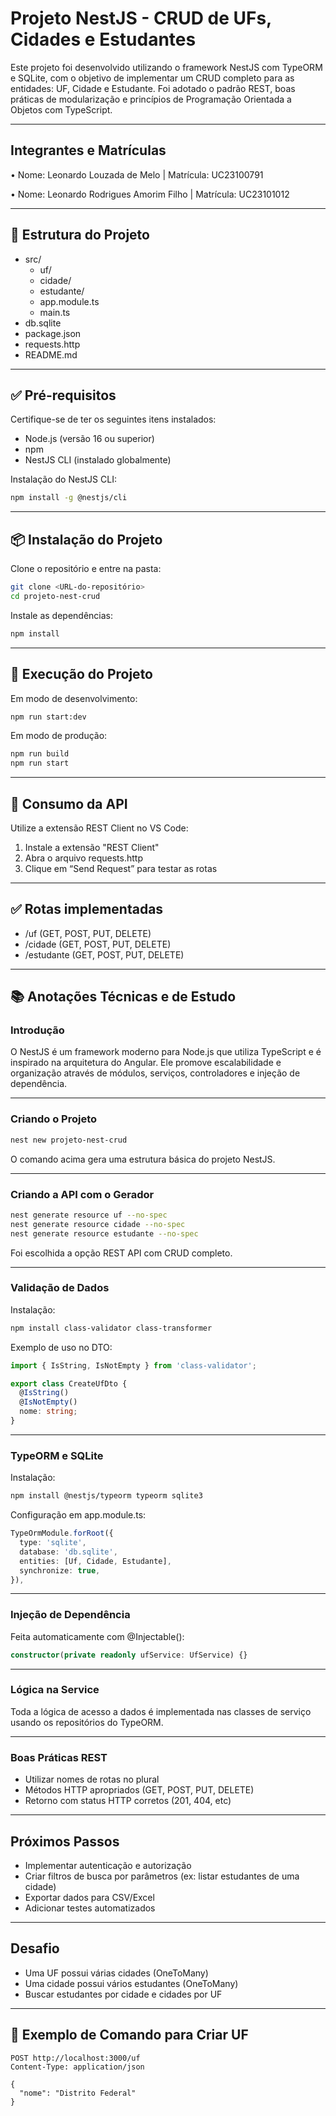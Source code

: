 # Projeto NestJS - CRUD de UFs, Cidades e Estudantes

Este projeto foi desenvolvido utilizando o framework NestJS com TypeORM e SQLite, com o objetivo de implementar um CRUD completo para as entidades: UF, Cidade e Estudante. Foi adotado o padrão REST, boas práticas de modularização e princípios de Programação Orientada a Objetos com TypeScript.

---

## Integrantes e Matrículas

• Nome: Leonardo Louzada de Melo | Matrícula: UC23100791  

• Nome: Leonardo Rodrigues Amorim Filho | Matrícula: UC23101012

---

## 📁 Estrutura do Projeto

- src/
  - uf/
  - cidade/
  - estudante/
  - app.module.ts
  - main.ts
- db.sqlite
- package.json
- requests.http
- README.md

---

## ✅ Pré-requisitos

Certifique-se de ter os seguintes itens instalados:

- Node.js (versão 16 ou superior)
- npm
- NestJS CLI (instalado globalmente)

Instalação do NestJS CLI:

```bash
npm install -g @nestjs/cli
```

---

## 📦 Instalação do Projeto

Clone o repositório e entre na pasta:

```bash
git clone <URL-do-repositório>
cd projeto-nest-crud
```

Instale as dependências:

```bash
npm install
```

---

## 🚀 Execução do Projeto

Em modo de desenvolvimento:

```bash
npm run start:dev
```

Em modo de produção:

```bash
npm run build
npm run start
```

---

## 🔁 Consumo da API

Utilize a extensão REST Client no VS Code:

1. Instale a extensão "REST Client"
2. Abra o arquivo requests.http
3. Clique em “Send Request” para testar as rotas

---

## ✅ Rotas implementadas

- /uf (GET, POST, PUT, DELETE)
- /cidade (GET, POST, PUT, DELETE)
- /estudante (GET, POST, PUT, DELETE)

---

## 📚 Anotações Técnicas e de Estudo

### Introdução

O NestJS é um framework moderno para Node.js que utiliza TypeScript e é inspirado na arquitetura do Angular. Ele promove escalabilidade e organização através de módulos, serviços, controladores e injeção de dependência.

---

### Criando o Projeto

```bash
nest new projeto-nest-crud
```

O comando acima gera uma estrutura básica do projeto NestJS.

---

### Criando a API com o Gerador

```bash
nest generate resource uf --no-spec
nest generate resource cidade --no-spec
nest generate resource estudante --no-spec
```

Foi escolhida a opção REST API com CRUD completo.

---

### Validação de Dados

Instalação:

```bash
npm install class-validator class-transformer
```

Exemplo de uso no DTO:

```ts
import { IsString, IsNotEmpty } from 'class-validator';

export class CreateUfDto {
  @IsString()
  @IsNotEmpty()
  nome: string;
}
```

---

### TypeORM e SQLite

Instalação:

```bash
npm install @nestjs/typeorm typeorm sqlite3
```

Configuração em app.module.ts:

```ts
TypeOrmModule.forRoot({
  type: 'sqlite',
  database: 'db.sqlite',
  entities: [Uf, Cidade, Estudante],
  synchronize: true,
}),
```

---

### Injeção de Dependência

Feita automaticamente com @Injectable():

```ts
constructor(private readonly ufService: UfService) {}
```

---

### Lógica na Service

Toda a lógica de acesso a dados é implementada nas classes de serviço usando os repositórios do TypeORM.

---

### Boas Práticas REST

- Utilizar nomes de rotas no plural
- Métodos HTTP apropriados (GET, POST, PUT, DELETE)
- Retorno com status HTTP corretos (201, 404, etc)

---

## Próximos Passos

- Implementar autenticação e autorização
- Criar filtros de busca por parâmetros (ex: listar estudantes de uma cidade)
- Exportar dados para CSV/Excel
- Adicionar testes automatizados

---

## Desafio

- Uma UF possui várias cidades (OneToMany)
- Uma cidade possui vários estudantes (OneToMany)
- Buscar estudantes por cidade e cidades por UF

---

## 🧪 Exemplo de Comando para Criar UF

```http
POST http://localhost:3000/uf
Content-Type: application/json

{
  "nome": "Distrito Federal"
}
```
